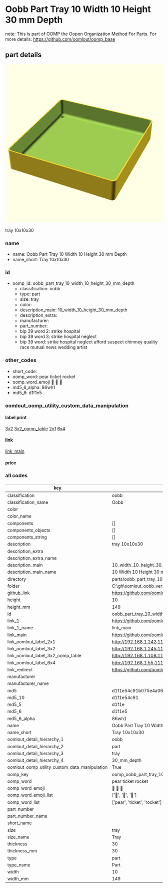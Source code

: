 # Oobb Part Tray 10 Width 10 Height 30 mm Depth  

note: This is part of OOMP the Oopen Organization Method For Parts. For more details: https://github.com/oomlout/oomp_base

##  part details
  

[![](3dpr.png)](3dpr.png)

tray 10x10x30



### name
* name: Oobb Part Tray 10 Width 10 Height 30 mm Depth
* name_short: Tray 10x10x30 
### id
* oomp_id: oobb_part_tray_10_width_10_height_30_mm_depth
  * classification: oobb
  * type: part
  * size: tray
  * color: 
  * description_main: 10_width_10_height_30_mm_depth
  * description_extra: 
  * manufacturer: 
  * part_number: 
  * bip 39 word 2: strike hospital
  * bip 39 word 3: strike hospital neglect
  * bip 39 word: strike hospital neglect afford suspect chimney quality race mutual news wedding artist

### other_codes
* short_code: 
* oomp_word: pear ticket rocket
* oomp_word_emoji :pear: :ticket: :rocket:
* md5_6_alpha: 86wh1
* md5_6: d1f1e5






### oomlout_oomp_utility_custom_data_manipulation
#### label print
[3x2](http://192.168.1.245:1112/?label=oomp%2086wh1)
[3x2_oomp_table](http://192.168.1.108:1112/?label=oomp%2086wh1)
[2x1](http://192.168.1.242:1112/?label=oomp%2086wh1)
[6x4](http://192.168.1.55:1112/?label=oomp%2086wh1)    

#### link

[link_main](https://github.com/oomlout/oomlout_oobb_version_4_generated_parts/tree/main/navigation_oomp/oobb/part/tray/10_width_10_height_30_mm_depth/part)                              

#### price







### all codes 
| key | value |  
| --- | --- |  
| classification | oobb |  
| classification_name | Oobb |  
| color |  |  
| color_name |  |  
| components | [] |  
| components_objects | [] |  
| components_string | [] |  
| description | tray 10x10x30 |  
| description_extra |  |  
| description_extra_name |  |  
| description_main | 10_width_10_height_30_mm_depth |  
| description_main_name | 10 Width 10 Height 30 mm Depth |  
| directory | parts/oobb_part_tray_10_width_10_height_30_mm_depth |  
| folder | C:\gh\oomlout_oobb_version_4_generated_parts\parts\oobb_part_tray_10_width_10_height_30_mm_depth |  
| github_link | https://github.com/oomlout/oomlout_oomp_part_src/tree/main/parts/oobb_part_tray_10_width_10_height_30_mm_depth |  
| height | 10 |  
| height_mm | 149 |  
| id | oobb_part_tray_10_width_10_height_30_mm_depth |  
| link_1 | https://github.com/oomlout/oomlout_oobb_version_4_generated_parts/tree/main/navigation_oomp/oobb/part/tray/10_width_10_height_30_mm_depth/part |  
| link_1_name | link_main |  
| link_main | https://github.com/oomlout/oomlout_oobb_version_4_generated_parts/tree/main/navigation_oomp/oobb/part/tray/10_width_10_height_30_mm_depth/part |  
| link_oomlout_label_2x1 | http://192.168.1.242:1112/?label=oomp%2086wh1 |  
| link_oomlout_label_3x2 | http://192.168.1.245:1112/?label=oomp%2086wh1 |  
| link_oomlout_label_3x2_oomp_table | http://192.168.1.108:1112/?label=oomp%2086wh1 |  
| link_oomlout_label_6x4 | http://192.168.1.55:1112/?label=oomp%2086wh1 |  
| link_redirect | https://github.com/oomlout/oomlout_oobb_version_4_generated_parts/tree/main/parts/oobb_tray_10_10_30 |  
| manufacturer |  |  
| manufacturer_name |  |  
| md5 | d1f1e54c91b075e4a06d6047281b7eb8 |  
| md5_10 | d1f1e54c91 |  
| md5_5 | d1f1e |  
| md5_6 | d1f1e5 |  
| md5_6_alpha | 86wh1 |  
| name | Oobb Part Tray 10 Width 10 Height 30 mm Depth |  
| name_short | Tray 10x10x30  |  
| oomlout_detail_hierarchy_1 | oobb |  
| oomlout_detail_hierarchy_2 | part |  
| oomlout_detail_hierarchy_3 | tray |  
| oomlout_detail_hierarchy_4 | 30_mm_depth |  
| oomlout_oomp_utility_custom_data_manipulation | True |  
| oomp_key | oomp_oobb_part_tray_10_width_10_height_30_mm_depth |  
| oomp_word | pear ticket rocket |  
| oomp_word_emoji | :pear: :ticket: :rocket: |  
| oomp_word_emoji_list | [':pear:', ':ticket:', ':rocket:'] |  
| oomp_word_list | ['pear', 'ticket', 'rocket'] |  
| part_number |  |  
| part_number_name |  |  
| short_name |  |  
| size | tray |  
| size_name | Tray |  
| thickness | 30 |  
| thickness_mm | 30 |  
| type | part |  
| type_name | Part |  
| width | 10 |  
| width_mm | 149 |  
